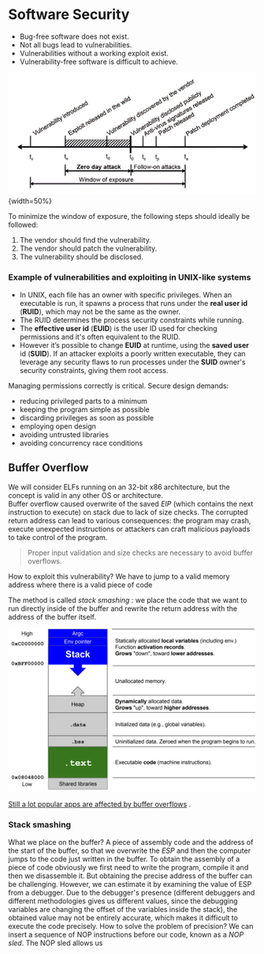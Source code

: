 
# Software Security 

- Bug-free software does not exist. 
- Not all bugs lead to vulnerabilities.
- Vulnerabilities without a working exploit exist.
- Vulnerability-free software is difficult to achieve. 

![](images/Pasted%20image%2020230419110150.png){width=50%}

To minimize the window of exposure, the following steps should ideally be followed:

1. The vendor should find the vulnerability.
2. The vendor should patch the vulnerability.
3. The vulnerability should be disclosed.

### Example of vulnerabilities and exploiting in UNIX-like systems

- In UNIX, each file has an owner with specific privileges. When an executable is run, it spawns a process that runs under the **real user id** (**RUID**), which may not be the same as the owner. 
- The RUID determines the process security constraints while running. 
- The **effective user id** (**EUID**) is the user ID used for checking permissions and it's often equivalent to the RUID. 
- However it’s possible to change **EUID** at runtime, using the **saved user** id (**SUID**). If an attacker exploits a poorly written executable, they can leverage any security flaws to run processes under the **SUID** owner's security constraints, giving them root access. 

Managing permissions correctly is critical. Secure design demands:

- reducing privileged parts to a minimum
- keeping the program simple as possible
- discarding privileges as soon as possible
- employing open design
- avoiding untrusted libraries
- avoiding concurrency race conditions

## Buffer Overflow 

We will consider ELFs running on an 32-bit x86 architecture, but the concept is valid in any other OS or architecture.  
Buffer overflow caused overwrite of the saved $EIP$ (which contains the next instruction to execute) on stack due to lack of size checks. The corrupted return address can lead to various consequences: the program may crash, execute unexpected instructions or attackers can craft malicious payloads to take control of the program. 

> Proper input validation and size checks are necessary to avoid buffer overflows.

How to exploit this vulnerability? We have to jump to a valid memory address where there is a valid piece of code

The method is called _stack smashing_ : we place the code that we want to run directly inside of the buffer and rewrite the return address with the address of the buffer itself.

![](images/Pasted%20image%2020230419153027.png)



[Still a lot popular apps are affected by buffer overflows](https://cve.mitre.org/cgi-bin/cvekey.cgi?keyword=buffer+overflow) . 


### Stack smashing

What we place on the buffer? A piece of assembly code and the address of the start of the buffer, so that we overwrite the $ESP$ and then the computer jumps to the code just written in the buffer. To obtain the assembly of a piece of code obviously we first need to write the program, compile it and then we disassemble it. 
But obtaining the precise address of the buffer can be challenging. However, we can estimate it by examining the value of ESP from a debugger. Due to the debugger's presence (different debuggers and different methodologies gives us different values, since the debugging variables are changing the offset of the variables inside the stack), the obtained value may not be entirely accurate, which makes it difficult to execute the code precisely. 
How to solve the problem of precision? We can insert a sequence of NOP instructions before our code, known as a _NOP sled_. The NOP sled allows us 

